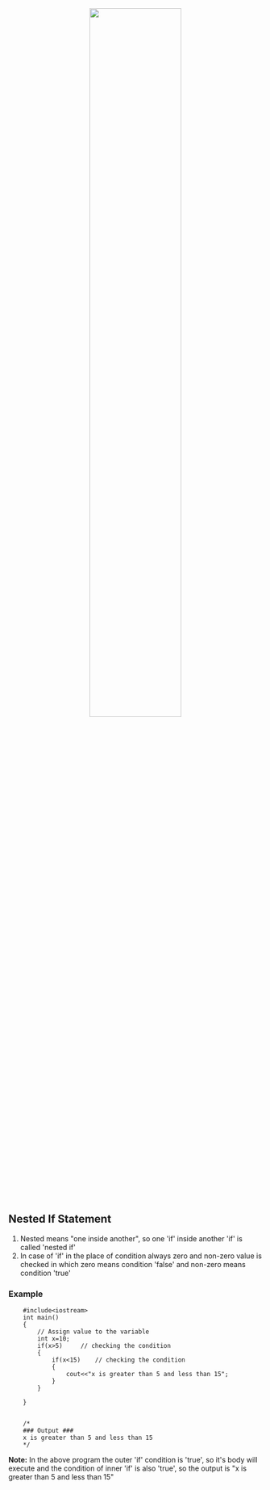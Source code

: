<div align="center">
<img src="../imgs/C%2B%2B/img22.jpg" height="60%" width="60%">
</div>
<br>

## Nested If Statement

1. Nested means "one inside another", so one 'if' inside another 'if' is called 'nested if'
2. In case of 'if' in the place of condition always zero and non-zero value is checked in which zero means condition 'false' and non-zero means condition 'true'
    

### Example


```
    #include<iostream>
    int main()
    {
        // Assign value to the variable 
        int x=10;
        if(x>5) 	// checking the condition
        {
            if(x<15) 	// checking the condition
            {
                cout<<"x is greater than 5 and less than 15";
            }
        }
        
    }


    /*
    ### Output ###
    x is greater than 5 and less than 15
    */
```

**Note:** In the above program the outer 'if' condition is 'true', so it's body will execute and the condition of inner 'if' is also 'true', so the output is "x is greater than 5 and less than 15"



<!-- <a href="##">Click for Practical Program</a> -->

